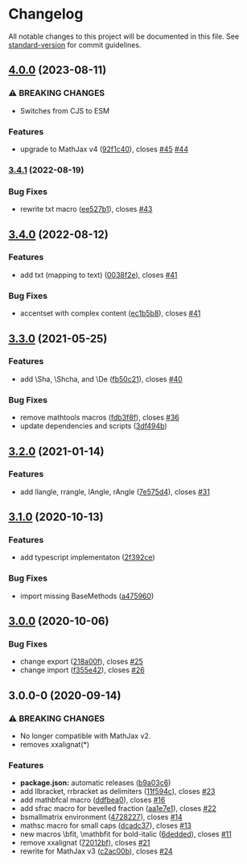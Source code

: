 # Changelog

All notable changes to this project will be documented in this file. See [standard-version](https://github.com/conventional-changelog/standard-version) for commit guidelines.

## [4.0.0](https://github.com/AmerMathSoc/mathjax-ams-macros/compare/v3.4.1...v4.0.0) (2023-08-11)


### ⚠ BREAKING CHANGES

* Switches from CJS to ESM

### Features

* upgrade to MathJax v4 ([92f1c40](https://github.com/AmerMathSoc/mathjax-ams-macros/commit/92f1c40ba9e88f184c85b063fb5765a3b3351285)), closes [#45](https://github.com/AmerMathSoc/mathjax-ams-macros/issues/45) [#44](https://github.com/AmerMathSoc/mathjax-ams-macros/issues/44)

### [3.4.1](https://github.com/AmerMathSoc/mathjax-ams-macros/compare/v3.4.0...v3.4.1) (2022-08-19)


### Bug Fixes

* rewrite txt macro ([ee527b1](https://github.com/AmerMathSoc/mathjax-ams-macros/commit/ee527b156677e4d931df66bd45958996df719c15)), closes [#43](https://github.com/AmerMathSoc/mathjax-ams-macros/issues/43)

## [3.4.0](https://github.com/AmerMathSoc/mathjax-ams-macros/compare/v3.3.0...v3.4.0) (2022-08-12)


### Features

* add txt (mapping to text) ([0038f2e](https://github.com/AmerMathSoc/mathjax-ams-macros/commit/0038f2e80eb367886541e9f013b1049ad9bcbc95)), closes [#41](https://github.com/AmerMathSoc/mathjax-ams-macros/issues/41)


### Bug Fixes

* accentset with complex content ([ec1b5b8](https://github.com/AmerMathSoc/mathjax-ams-macros/commit/ec1b5b865d3c5ac634d32f99de2d0d1f2631e861)), closes [#41](https://github.com/AmerMathSoc/mathjax-ams-macros/issues/41)

## [3.3.0](https://github.com/AmerMathSoc/mathjax-ams-macros/compare/v3.2.0...v3.3.0) (2021-05-25)


### Features

* add  \Sha, \Shcha, and \De ([fb50c21](https://github.com/AmerMathSoc/mathjax-ams-macros/commit/fb50c21ec1dc26c56a43e9831405456c245306a5)), closes [#40](https://github.com/AmerMathSoc/mathjax-ams-macros/issues/40)


### Bug Fixes

* remove mathtools macros ([fdb3f8f](https://github.com/AmerMathSoc/mathjax-ams-macros/commit/fdb3f8ff5e5c391cbf00ae867f425df95fce2b30)), closes [#36](https://github.com/AmerMathSoc/mathjax-ams-macros/issues/36)
* update dependencies and scripts ([3df494b](https://github.com/AmerMathSoc/mathjax-ams-macros/commit/3df494b60fdd703048a3556e073ab4601cc03683))

## [3.2.0](https://github.com/AmerMathSoc/mathjax-ams-macros/compare/v3.1.0...v3.2.0) (2021-01-14)


### Features

* add llangle, rrangle, lAngle, rAngle ([7e575d4](https://github.com/AmerMathSoc/mathjax-ams-macros/commit/7e575d4976ac6d28c8b74f382e8a25fc9f32d5c1)), closes [#31](https://github.com/AmerMathSoc/mathjax-ams-macros/issues/31)

## [3.1.0](https://github.com/AmerMathSoc/mathjax-ams-macros/compare/v3.0.0...v3.1.0) (2020-10-13)


### Features

* add typescript implementaton ([2f392ce](https://github.com/AmerMathSoc/mathjax-ams-macros/commit/2f392ce8d97676515ccdd340afd767146272b1f8))


### Bug Fixes

* import missing BaseMethods ([a475960](https://github.com/AmerMathSoc/mathjax-ams-macros/commit/a4759604eb782b94ecef13d945d8a85225cc7830))

## [3.0.0](https://github.com/AmerMathSoc/mathjax-ams-macros/compare/v3.0.0-0...v3.0.0) (2020-10-06)


### Bug Fixes

* change export ([218a00f](https://github.com/AmerMathSoc/mathjax-ams-macros/commit/218a00fc0cedb9508bc94fec66ea0392ea23c5af)), closes [#25](https://github.com/AmerMathSoc/mathjax-ams-macros/issues/25)
* change import ([f355e42](https://github.com/AmerMathSoc/mathjax-ams-macros/commit/f355e42c34b9c6612f4887458eb4273dc4f9c19a)), closes [#26](https://github.com/AmerMathSoc/mathjax-ams-macros/issues/26)

## 3.0.0-0 (2020-09-14)


### ⚠ BREAKING CHANGES

* No longer compatible with MathJax v2.
* removes xxalignat(*)

### Features

* **package.json:** automatic releases ([b9a03c6](https://github.com/AmerMathSoc/mathjax-ams-macros/commit/b9a03c6a12804ee36e9d10244fe33c5e075dd789))
* add llbracket, rrbracket as delimiters ([11f594c](https://github.com/AmerMathSoc/mathjax-ams-macros/commit/11f594c965993b2b6598bb4cb8880e96d418dbac)), closes [#23](https://github.com/AmerMathSoc/mathjax-ams-macros/issues/23)
* add mathbfcal macro ([ddfbea0](https://github.com/AmerMathSoc/mathjax-ams-macros/commit/ddfbea04f1babc53fabfb498708ee40035ac29d3)), closes [#16](https://github.com/AmerMathSoc/mathjax-ams-macros/issues/16)
* add sfrac macro for bevelled fraction ([aa1e7e1](https://github.com/AmerMathSoc/mathjax-ams-macros/commit/aa1e7e1643971319f974d24ac1360820f6337e26)), closes [#22](https://github.com/AmerMathSoc/mathjax-ams-macros/issues/22)
* bsmallmatrix environment ([4728227](https://github.com/AmerMathSoc/mathjax-ams-macros/commit/47282270cce9518dc24490d0f1299234276e8026)), closes [#14](https://github.com/AmerMathSoc/mathjax-ams-macros/issues/14)
* mathsc macro for small caps ([dcadc37](https://github.com/AmerMathSoc/mathjax-ams-macros/commit/dcadc374d31f615b99b746116e57f396a3a44db2)), closes [#13](https://github.com/AmerMathSoc/mathjax-ams-macros/issues/13)
* new macros \bfit, \mathbfit for bold-italic ([6dedded](https://github.com/AmerMathSoc/mathjax-ams-macros/commit/6dedded4aaeb8cdab5e9ce131a49735ed0bbf984)), closes [#11](https://github.com/AmerMathSoc/mathjax-ams-macros/issues/11)
* remove xxalignat ([72012bf](https://github.com/AmerMathSoc/mathjax-ams-macros/commit/72012bffb0e754fb020d5377a82a9912ecf89866)), closes [#21](https://github.com/AmerMathSoc/mathjax-ams-macros/issues/21)
* rewrite for MathJax v3 ([c2ac00b](https://github.com/AmerMathSoc/mathjax-ams-macros/commit/c2ac00b7afa9b8ba2312ace57535356c9f4484f7)), closes [#24](https://github.com/AmerMathSoc/mathjax-ams-macros/issues/24)
